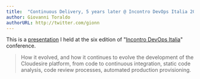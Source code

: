 ```yaml
---
title:  "Continuous Delivery, 5 years later @ Incontro DevOps Italia 2018"
author: Giovanni Toraldo
authorURL: http://twitter.com/gionn
---
```


This is a [presentation](http://archive.incontrodevops.it/sessions/continuous-delivery-5-anni-dopo/) I held at the six edition of "[Incontro DevOps Italia](http://www.incontrodevops.it/)" conference.

> How it evolved, and how it continues to evolve the development of the Cloudesire platform, from code to continuous integration, static code analysis, code review processes, automated production provisioning.

<br/>

<script async class="speakerdeck-embed" data-id="355a760e1c934032bacb7948a111026f" data-ratio="1.33333333333333" src="//speakerdeck.com/assets/embed.js"></script>

<!--truncate-->
